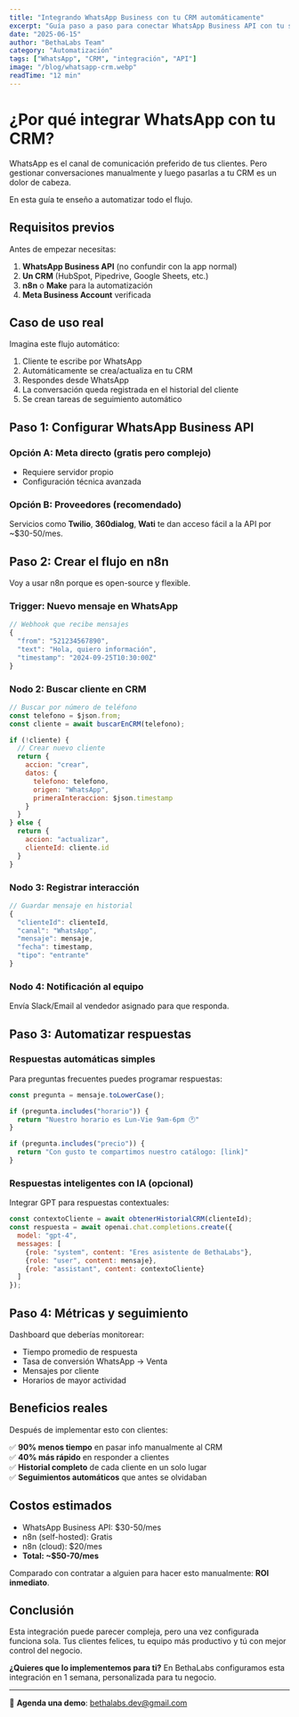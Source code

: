 ```yaml
---
title: "Integrando WhatsApp Business con tu CRM automáticamente"
excerpt: "Guía paso a paso para conectar WhatsApp Business API con tu sistema de gestión de clientes usando automatizaciones."
date: "2025-06-15"
author: "BethaLabs Team"
category: "Automatización"
tags: ["WhatsApp", "CRM", "integración", "API"]
image: "/blog/whatsapp-crm.webp"
readTime: "12 min"
---
```


# ¿Por qué integrar WhatsApp con tu CRM?

WhatsApp es el canal de comunicación preferido de tus clientes. Pero gestionar conversaciones manualmente y luego pasarlas a tu CRM es un dolor de cabeza.

En esta guía te enseño a automatizar todo el flujo.

## Requisitos previos

Antes de empezar necesitas:

1. **WhatsApp Business API** (no confundir con la app normal)
2. **Un CRM** (HubSpot, Pipedrive, Google Sheets, etc.)
3. **n8n** o **Make** para la automatización
4. **Meta Business Account** verificada

## Caso de uso real

Imagina este flujo automático:

1. Cliente te escribe por WhatsApp
2. Automáticamente se crea/actualiza en tu CRM
3. Respondes desde WhatsApp
4. La conversación queda registrada en el historial del cliente
5. Se crean tareas de seguimiento automático

## Paso 1: Configurar WhatsApp Business API

### Opción A: Meta directo (gratis pero complejo)
- Requiere servidor propio
- Configuración técnica avanzada

### Opción B: Proveedores (recomendado)
Servicios como **Twilio**, **360dialog**, **Wati** te dan acceso fácil a la API por ~$30-50/mes.

## Paso 2: Crear el flujo en n8n

Voy a usar n8n porque es open-source y flexible.

### Trigger: Nuevo mensaje en WhatsApp

```javascript
// Webhook que recibe mensajes
{
  "from": "521234567890",
  "text": "Hola, quiero información",
  "timestamp": "2024-09-25T10:30:00Z"
}
```

### Nodo 2: Buscar cliente en CRM

```javascript
// Buscar por número de teléfono
const telefono = $json.from;
const cliente = await buscarEnCRM(telefono);

if (!cliente) {
  // Crear nuevo cliente
  return {
    accion: "crear",
    datos: {
      telefono: telefono,
      origen: "WhatsApp",
      primeraInteraccion: $json.timestamp
    }
  }
} else {
  return {
    accion: "actualizar",
    clienteId: cliente.id
  }
}
```

### Nodo 3: Registrar interacción

```javascript
// Guardar mensaje en historial
{
  "clienteId": clienteId,
  "canal": "WhatsApp",
  "mensaje": mensaje,
  "fecha": timestamp,
  "tipo": "entrante"
}
```

### Nodo 4: Notificación al equipo

Envía Slack/Email al vendedor asignado para que responda.

## Paso 3: Automatizar respuestas

### Respuestas automáticas simples

Para preguntas frecuentes puedes programar respuestas:

```javascript
const pregunta = mensaje.toLowerCase();

if (pregunta.includes("horario")) {
  return "Nuestro horario es Lun-Vie 9am-6pm 🕐"
}

if (pregunta.includes("precio")) {
  return "Con gusto te compartimos nuestro catálogo: [link]"
}
```

### Respuestas inteligentes con IA (opcional)

Integrar GPT para respuestas contextuales:

```javascript
const contextoCliente = await obtenerHistorialCRM(clienteId);
const respuesta = await openai.chat.completions.create({
  model: "gpt-4",
  messages: [
    {role: "system", content: "Eres asistente de BethaLabs"},
    {role: "user", content: mensaje},
    {role: "assistant", content: contextoCliente}
  ]
});
```

## Paso 4: Métricas y seguimiento

Dashboard que deberías monitorear:

- Tiempo promedio de respuesta
- Tasa de conversión WhatsApp → Venta
- Mensajes por cliente
- Horarios de mayor actividad

## Beneficios reales

Después de implementar esto con clientes:

✅ **90% menos tiempo** en pasar info manualmente al CRM  
✅ **40% más rápido** en responder a clientes  
✅ **Historial completo** de cada cliente en un solo lugar  
✅ **Seguimientos automáticos** que antes se olvidaban  

## Costos estimados

- WhatsApp Business API: $30-50/mes
- n8n (self-hosted): Gratis
- n8n (cloud): $20/mes
- **Total: ~$50-70/mes**

Comparado con contratar a alguien para hacer esto manualmente: **ROI inmediato**.

## Conclusión

Esta integración puede parecer compleja, pero una vez configurada funciona sola. Tus clientes felices, tu equipo más productivo y tú con mejor control del negocio.

**¿Quieres que lo implementemos para ti?** En BethaLabs configuramos esta integración en 1 semana, personalizada para tu negocio.

---

📧 **Agenda una demo**: bethalabs.dev@gmail.com
